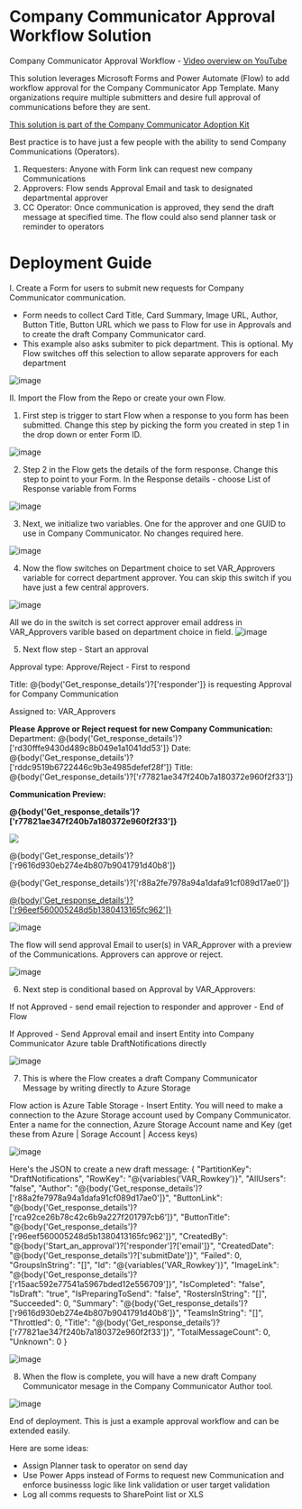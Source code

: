 # Company Communicator Approval Workflow Solution
Company Communicator Approval Workflow - [Video overview on YouTube](https://youtu.be/pkbC7BLt4lU)

This solution leverages Microsoft Forms and Power Automate (Flow) to add workflow approval for the Company Communicator App Template.  Many organizations require multiple submitters and desire full approval of communications before they are sent.

[This solution is part of the Company Communicator Adoption Kit](https://aka.ms/ccadopt)

Best practice is to have just a few people with the ability to send Company Communications (Operators).
1. Requesters:  Anyone with Form link can request new company Communications
2. Approvers:  Flow sends Approval Email and task to designated departmental approver
3. CC Operator:  Once communication is approved, they send the draft message at specified time.  The flow could also send planner task or reminder to operators

# Deployment Guide
I. Create a Form for users to submit new requests for Company Communicator communication.
  - Form needs to collect Card Title, Card Summary, Image URL, Author, Button Title, Button URL which we pass to Flow for use in Approvals and to create the draft Company Communicator card.
  - This example also asks submiter to pick department.  This is optional.  My Flow switches off this selection to allow separate approvers for each department
  
  ![image](https://user-images.githubusercontent.com/54556057/112554428-ac4bde80-8d9c-11eb-844f-31cf39edcd63.png)
  
II. Import the Flow from the Repo or create your own Flow.

1. First step is trigger to start Flow when a response to you form has been submitted.  Change this step by picking the form you created in step 1 in the drop down or enter Form ID.

![image](https://user-images.githubusercontent.com/54556057/112661594-157b3280-8e2d-11eb-929b-de1bff00f720.png)

2. Step 2 in the Flow gets the details of the form response.  Change this step to point to your Form.  In the Response details - choose List of Response variable from Forms

![image](https://user-images.githubusercontent.com/54556057/112661975-84f12200-8e2d-11eb-9e40-b73ebe96edc7.png)

3. Next, we initialize two variables.  One for the approver and one GUID to use in Company Communicator.  No changes required here.

![image](https://user-images.githubusercontent.com/54556057/112662426-0ea0ef80-8e2e-11eb-9d3c-8bf9c83c7f99.png)

4. Now the flow switches on Department choice to set VAR_Approvers variable for correct department approver.  You can skip this switch if you have just a few central approvers.

![image](https://user-images.githubusercontent.com/54556057/112662511-27a9a080-8e2e-11eb-98ca-f035d050ed2f.png)

All we do in the switch is set correct approver email address in VAR_Approvers varible based on department choice in field.
![image](https://user-images.githubusercontent.com/54556057/112662739-6b9ca580-8e2e-11eb-825c-d2246daf1d94.png)

5. Next flow step - Start an approval

Approval type:  Approve/Reject - First to respond

Title:  @{body('Get_response_details')?['responder']} is requesting Approval for Company Communication

Assigned to:  VAR_Approvers

**Please Approve or Reject request for new Company Communication:**
Department: @{body('Get_response_details')?['rd30fffe9430d489c8b049e1a1041dd53']}
Date: @{body('Get_response_details')?['rddc9519b6722446c9b3e4985defef28f']}
Title: @{body('Get_response_details')?['r77821ae347f240b7a180372e960f2f33']}

**Communication Preview:**

**@{body('Get_response_details')?['r77821ae347f240b7a180372e960f2f33']}**

![](@{body('Get_response_details')?['r15aac592e77541a5967bded12e556709']})

@{body('Get_response_details')?['r9616d930eb274e4b807b9041791d40b8']}

@{body('Get_response_details')?['r88a2fe7978a94a1dafa91cf089d17ae0']}

[@{body('Get_response_details')?['r96eef560005248d5b1380413165fc962']}](@{body('Get_response_details')?['rca92ce26b78c42c6b9a227f201797cb6']})

![image](https://user-images.githubusercontent.com/54556057/112848649-4c905480-9076-11eb-8179-f42e5315c096.png)

The flow will send approval Email to user(s) in VAR_Approver with a preview of the Communications.  Approvers can approve or reject.

![image](https://user-images.githubusercontent.com/54556057/112851761-48b20180-9079-11eb-9edf-193e99d458c8.png)

6. Next step is conditional based on Approval by VAR_Approvers:

If not Approved - send email rejection to responder and approver - End of Flow

If Approved - Send Approval email and insert Entity into Company Communicator Azure table DraftNotifications directly

![image](https://user-images.githubusercontent.com/54556057/112665506-845a8a80-8e31-11eb-8d3d-ea5b79167ed6.png)

7. This is where the Flow creates a draft Company Communicator Message by writing directly to Azure Storage

Flow action is Azure Table Storage - Insert Entity. You will need to make a connection to the Azure Storage account used by Company Communicator.  Enter a name for the connection, Azure Storage Account name and Key (get these from Azure | Sorage Account | Access keys)

![image](https://user-images.githubusercontent.com/54556057/112849421-0b4c7480-9077-11eb-9e0b-d9e6bdc24fff.png)

Here's the JSON to create a new draft message:
{
  "PartitionKey": "DraftNotifications",
  "RowKey": "@{variables('VAR_Rowkey')}",
  "AllUsers": "false",
  "Author": "@{body('Get_response_details')?['r88a2fe7978a94a1dafa91cf089d17ae0']}",
  "ButtonLink": "@{body('Get_response_details')?['rca92ce26b78c42c6b9a227f201797cb6']}",
  "ButtonTitle": "@{body('Get_response_details')?['r96eef560005248d5b1380413165fc962']}",
  "CreatedBy": "@{body('Start_an_approval')?['responder']?['email']}",
  "CreatedDate": "@{body('Get_response_details')?['submitDate']}",
  "Failed": 0,
  "GroupsInString": "[]",
  "Id": "@{variables('VAR_Rowkey')}",
  "ImageLink": "@{body('Get_response_details')?['r15aac592e77541a5967bded12e556709']}",
  "IsCompleted": "false",
  "IsDraft": "true",
  "IsPreparingToSend": "false",
  "RostersInString": "[]",
  "Succeeded": 0,
  "Summary": "@{body('Get_response_details')?['r9616d930eb274e4b807b9041791d40b8']}",
  "TeamsInString": "[]",
  "Throttled": 0,
  "Title": "@{body('Get_response_details')?['r77821ae347f240b7a180372e960f2f33']}",
  "TotalMessageCount": 0,
  "Unknown": 0
}

![image](https://user-images.githubusercontent.com/54556057/112664223-1cf00b00-8e30-11eb-970a-76dc3442eb4d.png)

8. When the flow is complete, you will have a new draft Company Communicator mesage in the Company Communicator Author tool.  

![image](https://user-images.githubusercontent.com/54556057/112666014-12cf0c00-8e32-11eb-914d-ede0dcf5f52e.png)

End of deployment.  This is just a example approval workflow and can be extended easily.  

Here are some ideas:
- Assign Planner task to operator on send day
- Use Power Apps instead of Forms to request new Communication and enforce businesss logic like link validation or user target validation
- Log all comms requests to SharePoint list or XLS
